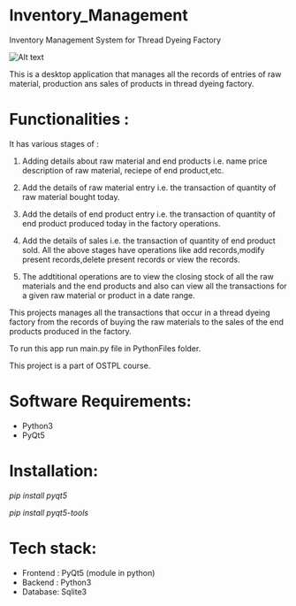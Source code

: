 # Inventory_Management
Inventory Management System for Thread Dyeing Factory


![Alt text](https://camo.githubusercontent.com/983a524d899f76a28e5e290c180e23bad7492dc6/68747470733a2f2f696d672e736869656c64732e696f2f62616467652f4d6164655f776974682d507974686f6e332d626c75653f7374796c653d666f722d7468652d6261646765266c6f676f3d707974686f6e?raw=true "Title")

This is a desktop application that manages all the records of entries of raw material, production ans sales of products in thread dyeing factory.

# Functionalities :
It has various stages of :
1. Adding details about raw material and end products i.e. name price description of raw material, reciepe of end product,etc.

2. Add the details of raw material entry i.e. the transaction of quantity of raw material bought today.

3. Add the details of end product entry i.e. the transaction of quantity of end product produced today in the factory operations.

4. Add the details of sales i.e. the transaction of quantity of end product sold.
All the above stages have operations like add records,modify present records,delete  present records or view the records.

5. The addtitional operations are to view the closing stock of all the raw materials and the end products and also can view all the transactions for a given raw material or product in a date range. 

This projects manages all the transactions that occur in a thread dyeing factory from the records of buying the raw materials to the sales of the end products produced in the factory.

To run this app run main.py file in PythonFiles folder.

This project is a part of OSTPL course.

# Software Requirements:
- Python3
- PyQt5

# Installation:
*pip install pyqt5*

*pip install pyqt5-tools*

# Tech stack:
- Frontend : PyQt5 (module in python)
- Backend : Python3
- Database: Sqlite3
